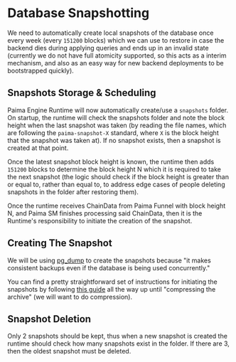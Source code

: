 # Database Snapshotting

We need to automatically create local snapshots of the database once every week (every `151200` blocks) which we can use to restore in case the backend dies during applying queries and ends up in an invalid state (currently we do not have full atomicity supported, so this acts as a interim mechanism, and also as an easy way for new backend deployments to be bootstrapped quickly).

## Snapshots Storage & Scheduling

Paima Engine Runtime will now automatically create/use a `snapshots` folder. On startup, the runtime will check the snapshots folder and note the block height when the last snapshot was taken (by reading the file names, which are following the `paima-snapshot-X` standard, where `X` is the block height that the snapshot was taken at). If no snapshot exists, then a snapshot is created at that point.

Once the latest snapshot block height is known, the runtime then adds `151200` blocks to determine the block height N which it is required to take the next snapshot (the logic should check if the block height is greater than or equal to, rather than equal to, to address edge cases of people deleting snapshots in the folder after restoring them).

Once the runtime receives ChainData from Paima Funnel with block height N, and Paima SM finishes processing said ChainData, then it is the Runtime's responsibility to initiate the creation of the snapshot.

## Creating The Snapshot

We will be using [pg_dump](https://www.postgresql.org/docs/current/app-pgdump.html) to create the snapshots because "it makes consistent backups even if the database is being used concurrently."

You can find a pretty straightforward set of instructions for initiating the snapshots by following [this guide](https://soshace.com/automated-postgresql-backups-with-nodejs-and-bash/) all the way up until "compressing the archive" (we will want to do compression).

## Snapshot Deletion

Only 2 snapshots should be kept, thus when a new snapshot is created the runtime should check how many snapshots exist in the folder. If there are 3, then the oldest snapshot must be deleted.
